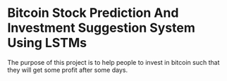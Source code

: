 # Bitcoin Stock Prediction And Investment Suggestion System Using LSTMs
The purpose of this project is to help people to invest in bitcoin such that they will get some profit after some days.
